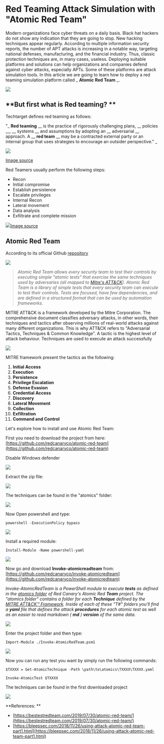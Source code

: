 # Red Teaming Attack Simulation with "Atomic Red Team"


Modern organizations face cyber threats on a daily basis. Black hat hackers do not show any indication that they are going to stop. New hacking techniques appear regularly. According to multiple information security reports, the number of APT attacks is increasing in a notable way, targeting national defenses, manufacturing, and the financial industry. Thus, classic protection techniques are, in many cases, useless. Deploying suitable platforms and solutions can help organizations and companies defend against cyber attacks, especially APTs. Some of these platforms are attack simulation tools. In this article we are going to learn how to deploy a red teaming simulation platform called _ **Atomic Red Team** _.

![](https://www.redcanary.com/wp-content/uploads/image2-25.png)


## **But first what is  Red teaming? **

Techtarget defines red teaming as follows:

&quot;_ **Red teaming** __ is the practice of rigorously challenging plans, __ policies __, __ systems __ and assumptions by adopting an __ adversarial __ approach. A __ **red team** __ may be a contracted external party or an internal group that uses strategies to encourage an outsider perspective.&quot; _

![](RackMultipart20200926-4-kwa6fy_html_853c2c05db73c96b.jpg)

[Image source](https://i1.wp.com/www.omanobserver.om/wp-content/uploads/2019/09/cyber-attack.jpg?resize=800%2C445&amp;ssl=1)

Red Teamers usually perform the following steps:

- Recon
- Initial compromise
- Establish persistence
- Escalate privileges
- Internal Recon
- Lateral movement
- Data analysis
- Exfiltrate and complete mission

![](https://camo.githubusercontent.com/7ed924f85b775db73958b443a8798b401c40cdd2/68747470733a2f2f75706c6f6164732d73736c2e776562666c6f772e636f6d2f3538383636636165616263383364356537633537346337312f3538626534333132646331336239646537343638363132615f5265642d5465616d2d41747461636b2d4c6966656379636c652e6a7067)[Image source]()


## **Atomic Red Team**

According to its official Github [repository](https://github.com/redcanaryco/atomic-red-team)

  ![](RackMultipart20200926-4-kwa6fy_html_749da0e6c24c1e60.png)

> _Atomic Red Team allows every security team to test their controls by executing simple &quot;atomic tests&quot; that exercise the same techniques used by adversaries (all mapped to _[_Mitre&#39;s ATT&amp;CK_](https://attack.mitre.org/wiki/Main_Page)_). Atomic Red Team is a library of simple tests that every security team can execute to test their controls. Tests are focused, have few dependencies, and are defined in a structured format that can be used by automation frameworks._

MITRE ATT&amp;CK is a framework developed by the Mitre Corporation. The comprehensive document classifies adversary attacks, in other words, their techniques and tactics after observing millions of real-world attacks against many different organizations. This is why ATT&amp;CK refers to &quot;Adversarial Tactics, Techniques &amp; Common Knowledge&quot;. A tactic is the highest level of attack behaviour. Techniques are used to execute an attack successfully

![](RackMultipart20200926-4-kwa6fy_html_d932f4fa66137917.png)

MITRE framework present the tactics as the following:

1. **Initial Access**
2. **Execution**
3. **Persistence**
4. **Privilege Escalation**
5. **Defense Evasion**
6. **Credential Access**
7. **Discovery**
8. **Lateral Movement**
9. **Collection**
10. **Exfiltration**
11. **Command and Control**

Let&#39;s explore how to install and use Atomic Red Team:

First you need to download the project from here: [https://github.com/redcanaryco/atomic-red-team](https://github.com/redcanaryco/atomic-red-team)



Disable Windows defender

![](RackMultipart20200926-4-kwa6fy_html_7da32eb7df694f92.png)

Extract the zip file:

![](RackMultipart20200926-4-kwa6fy_html_5c4a3604b052e212.png)

The techniques can be found in the &quot;atomics&quot; folder:

![](RackMultipart20200926-4-kwa6fy_html_28c96def7b97ba0.png)

Now Open powershell and type:

`powershell -ExecutionPolicy bypass`

![](RackMultipart20200926-4-kwa6fy_html_2a3bfe985f71d21f.png)

Install a required module:

`Install-Module -Name powershell-yaml`

![](RackMultipart20200926-4-kwa6fy_html_515f37a1e11e6565.png)

Now go and download  **Invoke-atomicreadteam**  from: [https://github.com/redcanaryco/invoke-atomicredteam](https://github.com/redcanaryco/invoke-atomicredteam)

_Invoke-AtomicRedTeam is a PowerShell module to execute  __tests__  as defined in the _[_atomics folder_](https://github.com/redcanaryco/atomic-red-team/tree/master/atomics)_ of Red Canary&#39;s Atomic Red  __Team__  project. The &quot;atomics folder&quot; contains a folder for each  __Technique__  defined by the _[_MITRE ATT&amp;CK™ Framework_](https://attack.mitre.org/matrices/enterprise/)_. Inside of each of these &quot;T#&quot; folders you&#39;ll find a  __**yaml**__  file that defines the attack  __procedures__  for each atomic test as well as an easier to read markdown ( __**md**__ )  __version__  of the same data._

![](RackMultipart20200926-4-kwa6fy_html_8ad38d387dddccfe.png)

Enter the project folder and then type:

`Import-Module ./Invoke-AtomicRedTeam.psm1`

![](RackMultipart20200926-4-kwa6fy_html_f2c0c8a546f55346.png)

Now you can run any test you want by simply run the following commands:

`$TXXXX = Get-AtomicTechnique -Path \path\to\atomics\TXXXX\TXXXX.yaml`

`Invoke-AtomicTest $TXXXX`

The techniques can be found in the first downloaded project

![](RackMultipart20200926-4-kwa6fy_html_1035af5acc8c8534.png)


**References: ** [
](https://bestestredteam.com/2019/07/30/atomic-red-team/)

- [https://bestestredteam.com/2019/07/30/atomic-red-team/](https://bestestredteam.com/2019/07/30/atomic-red-team/)
- [https://bleepsec.com/2018/11/26/using-attack-atomic-red-team-part1.html](https://bleepsec.com/2018/11/26/using-attack-atomic-red-team-part1.html)



